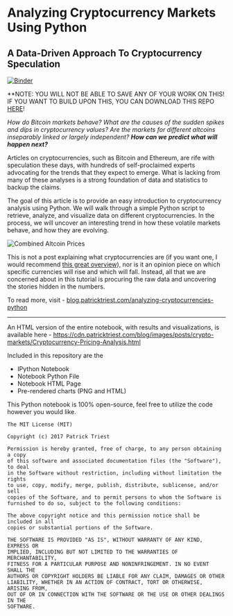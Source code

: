 # Analyzing Cryptocurrency Markets Using Python
## A Data-Driven Approach To Cryptocurrency Speculation
 [![Binder](https://mybinder.org/badge.svg)](https://mybinder.org/v2/gh/glennparham/crypto_notebook/master)

**NOTE: YOU WILL NOT BE ABLE TO SAVE ANY OF YOUR WORK ON THIS!  IF YOU WANT TO BUILD UPON THIS, YOU CAN DOWNLOAD THIS REPO [HERE](https://github.com/triestpa/Cryptocurrency-Analysis-Python)!

*How do Bitcoin markets behave? What are the causes of the sudden spikes and dips in cryptocurrency values?  Are the markets for different altcoins inseparably linked or largely independent?  **How can we predict what will happen next?***

Articles on cryptocurrencies, such as Bitcoin and Ethereum, are rife with speculation these days, with hundreds of self-proclaimed experts advocating for the trends that they expect to emerge.  What is lacking from many of these analyses is a strong foundation of data and statistics to backup the claims.

The goal of this article is to provide an easy introduction to cryptocurrency analysis using Python.  We will walk through a simple Python script to retrieve, analyze, and visualize data on different cryptocurrencies.  In the process, we will uncover an interesting trend in how these volatile markets behave, and how they are evolving.

<img id="altcoin_prices_combined_0" src="https://cdn.patricktriest.com/blog/images/posts/crypto-markets/plot-images/altcoin_prices_combined.png" alt="Combined Altcoin Prices">

This is not a post explaining what cryptocurrencies are (if you want one, I would recommend <a href="https://medium.com/tradecraft-traction/blockchain-for-the-rest-of-us-c3fc5e42254f" target="_blank" rel="noopener">this great overview</a>), nor is it an opinion piece on which specific currencies will rise and which will fall.  Instead, all that we are concerned about in this tutorial is procuring the raw data and uncovering the stories hidden in the numbers.

To read more, visit -
[blog.patricktriest.com/analyzing-cryptocurrencies-python](https://blog.patricktriest.com/analyzing-cryptocurrencies-python/)

___

An HTML version of the entire notebook, with results and visualizations, is available here -
https://cdn.patricktriest.com/blog/images/posts/crypto-markets/Cryptocurrency-Pricing-Analysis.html

Included in this repository are the
- IPython Notebook
- Notebook Python File
- Notebook HTML Page
- Pre-rendered charts (PNG and HTML)

This Python notebook is 100% open-source, feel free to utilize the code however you would like.
```
The MIT License (MIT)

Copyright (c) 2017 Patrick Triest

Permission is hereby granted, free of charge, to any person obtaining a copy
of this software and associated documentation files (the "Software"), to deal
in the Software without restriction, including without limitation the rights
to use, copy, modify, merge, publish, distribute, sublicense, and/or sell
copies of the Software, and to permit persons to whom the Software is
furnished to do so, subject to the following conditions:

The above copyright notice and this permission notice shall be included in all
copies or substantial portions of the Software.

THE SOFTWARE IS PROVIDED "AS IS", WITHOUT WARRANTY OF ANY KIND, EXPRESS OR
IMPLIED, INCLUDING BUT NOT LIMITED TO THE WARRANTIES OF MERCHANTABILITY,
FITNESS FOR A PARTICULAR PURPOSE AND NONINFRINGEMENT. IN NO EVENT SHALL THE
AUTHORS OR COPYRIGHT HOLDERS BE LIABLE FOR ANY CLAIM, DAMAGES OR OTHER
LIABILITY, WHETHER IN AN ACTION OF CONTRACT, TORT OR OTHERWISE, ARISING FROM,
OUT OF OR IN CONNECTION WITH THE SOFTWARE OR THE USE OR OTHER DEALINGS IN THE
SOFTWARE.
```
